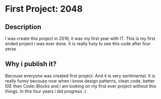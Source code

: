 # First Project: 2048
## Description
I was create this project in 2016, it was my first year with IT. This is my first ended project i was ever done. It is really funy to see this code after four yeras
## Why i publish it?
Becouse everyone was created first project. And it is very sentimental. It is really funny becouse now when i know design patterns, clean code, better IDE then Code::Blocks and i am looking on my first ever project without this things. In this four years i did progress :)
